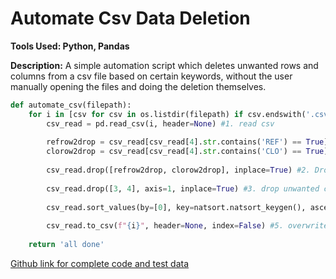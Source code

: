 # Automate Csv Data Deletion
**Tools Used: Python, Pandas**

**Description:** 
A simple automation script which deletes unwanted rows and columns from a csv file based on certain keywords, without the user manually opening the files and doing the deletion themselves. 

```python 
def automate_csv(filepath):
    for i in [csv for csv in os.listdir(filepath) if csv.endswith('.csv')]:
        csv_read = pd.read_csv(i, header=None) #1. read csv
    
        refrow2drop = csv_read[csv_read[4].str.contains('REF') == True].index.to_list()[0] #assumes the exact words 'REF'
        clorow2drop = csv_read[csv_read[4].str.contains('CLO') == True].index.to_list()[0] #assumes the exact words 'CLO'
    
        csv_read.drop([refrow2drop, clorow2drop], inplace=True) #2. Drop refrow and clorow
            
        csv_read.drop([3, 4], axis=1, inplace=True) #3. drop unwanted columns -height column and label(REF and CLO)
        
        csv_read.sort_values(by=[0], key=natsort.natsort_keygen(), ascending=True, inplace=True) #4. sort by name
    
        csv_read.to_csv(f"{i}", header=None, index=False) #5. overwrite csv and save in filepath
    
    return 'all done'
``` 

[Github link for complete code and test data](https://github.com/Alyeko/automate-csv)
